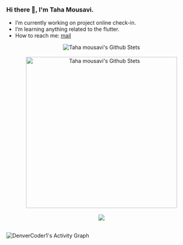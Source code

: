 ### Hi there 👋, I'm Taha Mousavi.

- I’m currently working on project online check-in.
- I’m learning anything related to the flutter.
- How to reach me: [mail]( tahamousavi.sbu@gmail.com)


<!--- 
<a href="https://twitter.com/abhisheknaiidu">
  <img align="left" alt="Abhishek Naidu | Twitter" width="22px" src="https://raw.githubusercontent.com/peterthehan/peterthehan/master/assets/twitter.svg" />
</a>

<a href="https://t.me/TahaMsvi">
  <img align="left" alt="Taha's Telegram" width="22px" src="https://raw.githubusercontent.com/peterthehan/peterthehan/master/assets/linkedin.svg" />
</a>
<br />
--->

<p align="center">
<img src="https://github-readme-stats.vercel.app/api?username=TahaMsv&count_private=true&include_all_commits=true&show_icons=true&theme=radical" alt="Taha mousavi's Github Stets" />
<br /><br />
<img src="https://github-readme-stats.vercel.app/api/top-langs/?username=TahaMsv&layout=compact&theme=radical" alt="Taha mousavi's Github Stets"  width="400"/>
<br /><br />
 <img src="http://github-readme-streak-stats.herokuapp.com?user=TahaMsv&theme=radical"  />
</p>
<br />
<img alt="DenverCoder1's Activity Graph" src="https://denvercoder1-activity-graph.herokuapp.com/graph/?username=TahaMsv&bg_color=1F222E&color=F8D866&line=F85D7F&point=FFFFFF&hide_border=true" />




